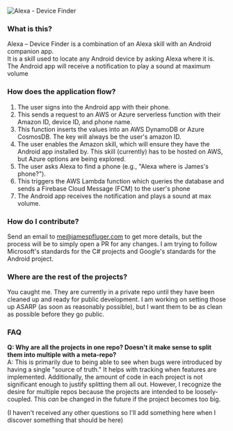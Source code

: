 ![Alexa - Device Finder](https://i.imgur.com/49etAt5.png)

### What is this?  
Alexa – Device Finder is a combination of an Alexa skill with an Android companion app.  
It is a skill used to locate any Android device by asking Alexa where it is. The Android app will receive a notification to play a sound at maximum volume 

### How does the application flow?

1. The user signs into the Android app with their phone.
2. This sends a request to an AWS or Azure serverless function with their Amazon ID, device ID, and phone name.
3. This function inserts the values into an AWS DynamoDB or Azure CosmosDB. The key will always be the user's amazon ID.
4. The user enables the Amazon skill, which will ensure they have the Android app installed by. This skill (currently) has to be hosted on AWS, but Azure options are being explored.
5. The user asks Alexa to find a phone (e.g., "Alexa where is James's phone?").
6. This triggers the AWS Lambda function which queries the database and sends a Firebase Cloud Message (FCM) to the user's phone
7. The Android app receives the notification and plays a sound at max volume.


### How do I contribute?

Send an email to [me@jamespfluger.com](mailto:me@jamespfluger.com) to get more details, but  the process will be to simply open a PR for any changes. I am trying to follow Microsoft's standards for the C# projects and Google's standards for the Android project.

### Where are the rest of the projects?

You caught me. They are currently in a private repo until they have been cleaned up and ready for public development. I am working on setting those up ASARP (as soon as reasonably possible), but I want them to be as clean as possible before they go public.

### FAQ

**Q: Why are all the projects in one repo? Doesn't it make sense to split them into multiple with a meta-repo?**  
A: This is primarily due to being able to see when bugs were introduced by having a single "source of truth." It helps with tracking when features are implemented. Additionally, the amount of code in each project is not significant enough to justify splitting them all out. However, I recognize the desire for multiple repos because the projects are intended to be loosely-coupled. This *can* be changed in the future if the project becomes too big. 

(I haven't received any other questions so I'll add something here when I discover something that should be here)
